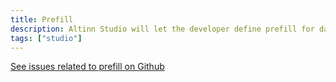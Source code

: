 ```yaml
---
title: Prefill
description: Altinn Studio will let the developer define prefill for datamodel from register and profile
tags: ["studio"]
---
```





[See issues related to prefill on Github](https://github.com/Altinn/altinn-studio/labels/prefill)
